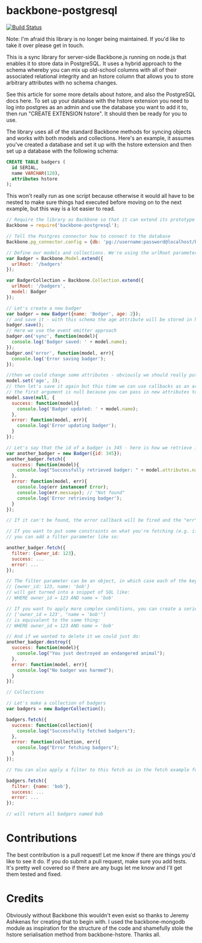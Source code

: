 backbone-postgresql
===================

[![Build Status](https://secure.travis-ci.org/bjpirt/backbone-postgresql.png)](http://travis-ci.org/bjpirt/backbone-postgresql)

Note: I'm afraid this library is no longer being maintained. If you'd like to take it over please get in touch.

This is a sync library for server-side Backbone.js running on node.js that enables it to store data in PostgreSQL. It uses a hybrid approach to the schema whereby you can mix up old-school columns with all of their associated relational integrity and an hstore column that allows you to store arbitrary attributes with no schema changes.

See this article for some more details about hstore, and also the PostgreSQL docs here. To set up your database with the hstore extension you need to log into postgres as an admin and use the database you want to add it to, then run "CREATE EXTENSION hstore". It should then be ready for you to use.

The library uses all of the standard Backbone methods for syncing objects and works with both models and collections. Here's an example, it assumes you've created a database and set it up with the hstore extension and then set up a database with the following schema:

```sql
CREATE TABLE badgers (
  id SERIAL,
  name VARCHAR(128),
  attributes hstore
);
```

This won't really run as one script because otherwise it would all have to be nested to make sure things had executed before moving on to the next example, but this way is a lot easier to read.

```javascript
// Require the library as Backbone so that it can extend its prototype
Backbone = require('backbone-postgresql');

// Tell the Postgres connector how to connect to the database
Backbone.pg_connector.config = {db: 'pg://username:password@localhost/backbone-pg-demo'};

// Define our models and collections. We're using the urlRoot parameter to define the table name
var Badger = Backbone.Model.extend({
  urlRoot: '/badgers'
});

var BadgerCollection = Backbone.Collection.extend({
  urlRoot: '/badgers',
  model: Badger
});

// Let's create a new badger
var badger = new Badger({name: 'Bodger', age: 2});
// and save it - with this schema the age attribute will be stored in hstore, whilst the name attribute will go in a proper column
badger.save();
// Here we use the event emitter approach
badger.on('sync', function(model){
  console.log('Badger saved: ' + model.name);
});
badger.on('error', function(model, err){
  console.log('Error saving badger');
});

//then we could change some attributes - obviously we should really put this in the success callback, but for keeping the examples simple I haven't
model.set('age', 3);
// then let's save it again but this time we can use callbacks as an argument
// the first argument is null because you can pass in new attributes to save. Always catches me out.
model.save(null, {
  success: function(model){
    console.log('Badger updated: ' + model.name);
  },
  error: function(model, err){
    console.log('Error updating badger');
  }
});

// Let's say that the id of a badger is 345 - here is how we retrieve it from the database:
var another_badger = new Badger({id: 345});
another_badger.fetch({
  success: function(model){
    console.log("Successfully retrieved badger: " + model.attributes.name + " (Age: " + model.attributes.age + ")");
  },
  error: function(model, err){
    console.log(err instanceof Error);
    console.log(err.message); // "Not found"
    console.log('Error retrieving badger');
  }
});

// If it can't be found, the error callback will be fired and the "err" parameter will return a "Not found" error

// If you want to put some constraints on what you're fetching (e.g. if you want to fetch a resource, but wanted to make sure it was owned by the correct person)
// you can add a filter parameter like so:

another_badger.fetch({
  filter: {owner_id: 123},
  success: ...
  error: ...
});

// The filter parameter can be an object, in which case each of the key:value pairs are turned into where constraints ANDed together, e.g.
// {owner_id: 123, name: 'bob'}
// will get turned into a snippet of SQL like:
// WHERE owner_id = 123 AND name = 'bob'

// If you want to apply more complex conditions, you can create a series of conditions which will be ANDed together as well, e.g.
// ['owner_id = 123', "name = 'bob'"]
// is equivalent to the same thing:
// WHERE owner_id = 123 AND name = 'bob'

// And if we wanted to delete it we could just do:
another_badger.destroy({
  success: function(model){
    console.log("You just destroyed an endangered animal");
  },
  error: function(model, err){
    console.log("No badger was harmed");
  }
});

// Collections

// Let's make a collection of badgers
var badgers = new BadgerCollection();

badgers.fetch({
  success: function(collection){
    console.log("Successfully fetched badgers");
  },
  error: function(collection, err){
    console.log("Error fetching badgers");
  }
});

// You can also apply a filter to this fetch as in the fetch example for Models, e.g.

badgers.fetch({
  filter: {name: 'bob'},
  success: ...
  error: ...
});

// will return all badgers named bob
```

# Contributions

The best contribution is a pull request! Let me know if there are things you'd like to see it do. If you do submit a pull request, make sure you add tests. It's pretty well covered so if there are any bugs let me know and I'll get them tested and fixed.

# Credits

Obviously without Backbone this wouldn't even exist so thanks to Jeremy Ashkenas for creating that to begin with. I used the backbone-mongodb module as inspiration for the structure of the code and shamefully stole the hstore serialisation method from backbone-hstore. Thanks all.












